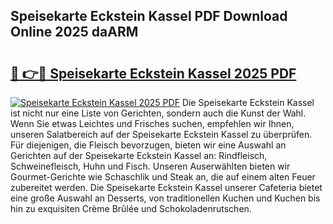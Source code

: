 ## Speisekarte Eckstein Kassel PDF Download Online 2025 daARM

# <h2><a href="http://gcaoafc.nevu.top/?p=Speisekarte+Eckstein+Kassel">🔗 👉🔴 Speisekarte Eckstein Kassel 2025 PDF</a></h2>

[![Speisekarte Eckstein Kassel 2025 PDF](https://i.imgur.com/dBaPXMq.png)](http://gcaoafc.nevu.top/?p=Speisekarte+Eckstein+Kassel)
Die Speisekarte Eckstein Kassel ist nicht nur eine Liste von Gerichten, sondern auch die Kunst der Wahl. Wenn Sie etwas Leichtes und Frisches suchen, empfehlen wir Ihnen, unseren Salatbereich auf der Speisekarte Eckstein Kassel zu überprüfen. Für diejenigen, die Fleisch bevorzugen, bieten wir eine Auswahl an Gerichten auf der Speisekarte Eckstein Kassel an: Rindfleisch, Schweinefleisch, Huhn und Fisch. Unseren Auserwählten bieten wir Gourmet-Gerichte wie Schaschlik und Steak an, die auf einem alten Feuer zubereitet werden. Die Speisekarte Eckstein Kassel unserer Cafeteria bietet eine große Auswahl an Desserts, von traditionellen Kuchen und Kuchen bis hin zu exquisiten Crème Brûlée und Schokoladenrutschen.
